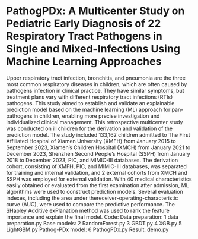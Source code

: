 # PathogPDx: A Multicenter Study on Pediatric Early  Diagnosis of 22 Respiratory Tract Pathogens in Single and Mixed-Infections Using Machine Learning Approaches
Upper respiratory tract infection, bronchitis, and pneumonia are the three most common respiratory diseases in children, which are often caused by pathogens infection in clinical practice. They have similar symptoms, but treatment plans vary with different respiratory tract infections (RTIs) pathogens. This study aimed to establish and validate an explainable prediction model based on the machine learning (ML) approach for pan-pathogens in children, enabling more precise investigation and individualized clinical management.
This retrospective multicenter study was conducted on ill children for the derivation and validation of the prediction model. The study included 133,162 children admitted to The First Affiliated Hospital of Xiamen University (XMFH) from January 2015 to September 2023, Xiamen’s Children Hospital (XMCH) from January 2021 to December 2023, Shenzhen Second People’s Hospital (SSPH) from January 2018 to December 2023, PIC, and MIMIC-III databases. The derivation cohort, consisting of XMFH, PIC, and MIMIC-III databases, was separated for training and internal validation, and 2 external cohorts from XMCH and SSPH was employed for external validation. With 40 medical characteristics easily obtained or evaluated from the first examination after admission, ML algorithms were used to construct prediction models. Several evaluation indexes, including the area under thereceiver-operating-characteristic curve (AUC), were used to compare the predictive performance. The SHapley Additive exPlanation method was used to rank the feature importance and explain the final model.
Code:
Data preparation:
1 data preparation.py
Base models:
2 RandomForest.py
3 GBDT.py
4 XGB.py
5 LightGBM.py
Pathog-PDx model:
6 PathogPDx.py
Result:
demo.py
